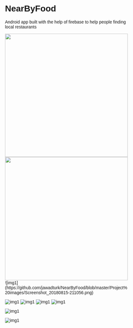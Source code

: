 # NearByFood
<style>
* {
    box-sizing: border-box;
}

body {
    margin: 0;
    font-family: Arial;
}

.header {
    text-align: center;
    padding: 32px;
}

/* Create two equal columns that floats next to each other */
.column {
    float: left;
    width: 50%;
    padding: 10px;
}

.column img {
    margin-top: 12px;
}

/* Clear floats after the columns */
.row:after {
    content: "";
    display: table;
    clear: both;
}
</style>
Android app built with the help of firebase to help people finding local restaurants

<img src="https://github.com/jawadturk/NearByFood/blob/master/Project%20images/Screenshot_20180815-211048.png" width="400">
<img src="https://github.com/jawadturk/NearByFood/blob/master/Project%20images/Screenshot_20180815-211048.png" width="400">
![img1](https://github.com/jawadturk/NearByFood/blob/master/Project%20images/Screenshot_20180815-211056.png)


![img1](https://github.com/jawadturk/NearByFood/blob/master/Project%20images/Screenshot_20180815-211203.png)
![img1](https://github.com/jawadturk/NearByFood/blob/master/Project%20images/Screenshot_20180815-211215.png)
![img1](https://github.com/jawadturk/NearByFood/blob/master/Project%20images/Screenshot_20180815-211219.png)
![img1](https://github.com/jawadturk/NearByFood/blob/master/Project%20images/Screenshot_20180815-211224.png)

![img1](https://github.com/jawadturk/NearByFood/blob/master/Project%20images/Screenshot_20180815-211305.png)

![img1](https://github.com/jawadturk/NearByFood/blob/master/Project%20images/Screenshot_20180815-211311.png)

